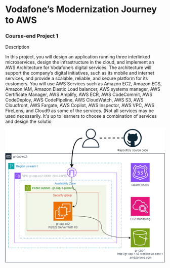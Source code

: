 # Vodafone’s Modernization Journey to AWS

### Course-end Project 1

Description

In this project, you will design an application running three interlinked microservices, design the infrastructure in the cloud, and implement an AWS Architecture for Vodafone’s digital services. The architecture will support the company’s digital initiatives, such as its mobile and internet services, and provide a scalable, reliable, and secure platform for its customers. You will use AWS Services such as Amazon EC2, Amazon ECS, Amazon IAM, Amazon Elastic Load balancer, AWS systems manager, AWS Certificate Manager, AWS Amplify, AWS ECR, AWS CodeCommit, AWS CodeDeploy, AWS CodePipeline, AWS CloudWatch, AWS S3, AWS Cloudfront, AWS Fargate, AWS Copilot, AWS Inspector, AWS VPC, AWS FireLens, and Cloud9 as some of the services. (Not all services may be used necessarily. It's up to learners to choose a combination of services and design the solutio


<p style="text-align: center;">
 <img src="./20231115_CAPSTONE_1.drawio.png" style="width: 70vh">
</p>
